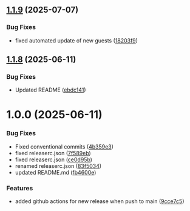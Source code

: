 ## [1.1.9](https://github.com/ice413/ha-pbs-integration/compare/v1.1.8...v1.1.9) (2025-07-07)


### Bug Fixes

* fixed automated update of new guests ([18203f9](https://github.com/ice413/ha-pbs-integration/commit/18203f94c196b545e4c3ce6e5db42c303c65a832))

## [1.1.8](https://github.com/ice413/ha-pbs-integration/compare/v1.1.7...v1.1.8) (2025-06-11)


### Bug Fixes

* Updated README ([ebdc141](https://github.com/ice413/ha-pbs-integration/commit/ebdc141b63f17da163aff7cf2ab468188c10c534))

# 1.0.0 (2025-06-11)


### Bug Fixes

* Fixed conventional commits ([4b359e3](https://github.com/ice413/ha-pbs-integration/commit/4b359e397f5800e5af880bd7c90f28251d1771f9))
* fixed releaserc.json ([7f589eb](https://github.com/ice413/ha-pbs-integration/commit/7f589ebb9d7f45f70fdeadf4710b3b1b5707b9e1))
* fixed releaserc.json ([ce0d95b](https://github.com/ice413/ha-pbs-integration/commit/ce0d95b629ebc2eab644f5aa1b19f14fbe760667))
* renamed releaserc.json ([83f5034](https://github.com/ice413/ha-pbs-integration/commit/83f50343e709ab36ff227e2f9a682a6ed911b0a2))
* updated  README.md ([fb4600e](https://github.com/ice413/ha-pbs-integration/commit/fb4600e3d7da284d75540a996d1aacc1c178a0b7))


### Features

* added github actions for new release when push to main ([9cce7c5](https://github.com/ice413/ha-pbs-integration/commit/9cce7c573a6973f50042caf2b5cc33669b857ab0))
